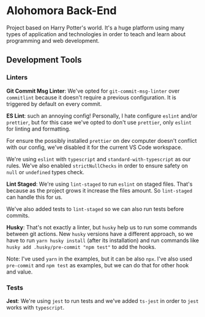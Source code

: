 # Alohomora Back-End

Project based on Harry Potter's world. It's a huge platform using many types of application and technologies in order to teach and learn about programming and web development.

## Development Tools

### Linters

**Git Commit Msg Linter**: We've opted for `git-commit-msg-linter` over `commitlint` because it doesn't require a previous configuration. It is triggered by default on every commit.

**ES Lint**: such an annoying config! Personally, I hate configure `eslint` and/or `prettier`, but for this case we've opted to don't use `prettier`, only `eslint` for linting and formatting.

For ensure the possibly installed `prettier` on dev computer doesn't conflict with our config, we've disabled it for the current VS Code workspace.

We're using `eslint` with `typescript` and `standard-with-typescript` as our rules. We've also enabled `strictNullChecks` in order to ensure safety on `null` or `undefined` types check.

**Lint Staged**: We're using `lint-staged` to run `eslint` on staged files. That's because as the project grows it increase the files amount. So `lint-staged` can handle this for us.

We've also added tests to `lint-staged` so we can also run tests before commits.

**Husky**: That's not exactly a linter, but `husky` help us to run some commands between git actions. New `husky` versions have a different approach, so we have to run `yarn husky install` (after its installation) and run commands like `husky add .husky/pre-commit "npm test"` to add the hooks.

Note: I've used `yarn` in the examples, but it can be also `npx`. I've also used `pre-commit` and `npm test` as examples, but we can do that for other hook and value.

### Tests

**Jest**: We're using `jest` to run tests and we've added `ts-jest` in order to `jest` works with `typescript`.
